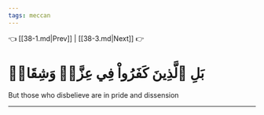 ```yaml
---
tags: meccan
---
```


👈 [[38-1.md|Prev]] | [[38-3.md|Next]] 👉

# بَلِ ٱلَّذِينَ كَفَرُواْ فِي عِزَّةٖ وَشِقَاقٖ

But those who disbelieve are in pride and dissension

---

